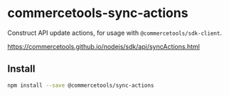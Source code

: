 # commercetools-sync-actions

Construct API update actions, for usage with `@commercetools/sdk-client`.

https://commercetools.github.io/nodejs/sdk/api/syncActions.html

## Install

```bash
npm install --save @commercetools/sync-actions
```
